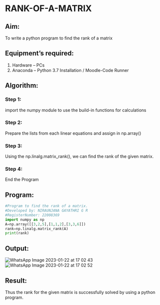# RANK-OF-A-MATRIX
## Aim:
To write a python program to find the rank of a matrix
## Equipment’s required:
1. 	Hardware – PCs
2. 	Anaconda – Python 3.7 Installation / Moodle-Code Runner
## Algorithm:
### Step 1: 
import the numpy module to use the build-in functions for calculations
### Step 2: 
Prepare the lists from each linear equations and assign in np.array()
### Step 3:
 Using the np.linalg.matrix_rank(), we can find the rank of the given matrix.
### Step 4: 
End the Program
## Program:
```python
#Program to find the rank of a matrix.
#Developed by: NIRAUNJANA GAYATHRI G R
#RegisterNumber: 22008369
import numpy as np
A=np.array([[3,2,5],[1,1,2],[3,3,6]])
rank=np.linalg.matrix_rank(A)
print(rank)
```
## Output:
![WhatsApp Image 2023-01-22 at 17 02 43](https://user-images.githubusercontent.com/119395610/213913588-518f97bb-6771-46bc-a486-07ec1c597587.jpg)
![WhatsApp Image 2023-01-22 at 17 02 52](https://user-images.githubusercontent.com/119395610/213913606-728e4160-bd9d-494f-9da4-f70602de461e.jpg)

## Result:
Thus the rank for the given matrix is successfully solved by  using a python program.

